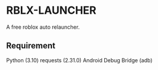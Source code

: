 # RBLX-LAUNCHER
A free roblox auto relauncher.

## Requirement
Python (3.10)
requests (2.31.0)
Android Debug Bridge (adb)
